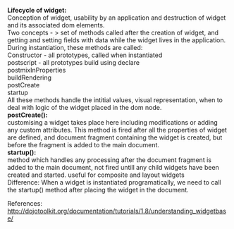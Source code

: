 **Lifecycle of widget:**                                       
Conception of widget, usability by an application and destruction of widget and its associated dom elements.                             
Two concepts - > set of methods called after the creation of widget, and getting and setting fields with data while the widget lives in the application.                               
During instantiation, these methods are called:                 
Constructor - all prototypes, called when instantiated                
postscript - all prototypes build using declare                    
postmixInProperties                                     
buildRendering                          
postCreate                                      
startup                                                       
All these methods handle the intitial values, visual representation, when to deal with logic of the widget placed in the dom node.           
**postCreate():**                                             
customising a widget takes place here including modifications or adding any custom attributes. This method is fired after all the properties of widget are defined, and document fragment containing the widget is created, but before the fragment is added to the main document.                   
**startup():**                            
method which handles any processing after the document fragment is added to the main document, not fired untill any child widgets have been created and started. useful for composite and layout widgets                       
Difference:
When a widget is instantiated programatically, we need to call the             startup() method after placing the widget in the document.

References:                                             
http://dojotoolkit.org/documentation/tutorials/1.8/understanding_widgetbase/